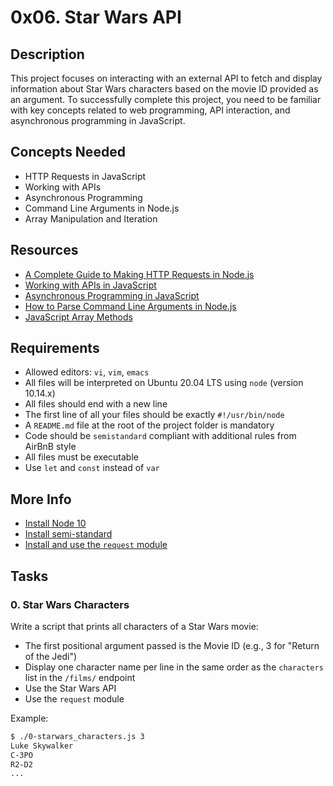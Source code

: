 # 0x06. Star Wars API

## Description
This project focuses on interacting with an external API to fetch and display information about Star Wars characters based on the movie ID provided as an argument. To successfully complete this project, you need to be familiar with key concepts related to web programming, API interaction, and asynchronous programming in JavaScript.

## Concepts Needed
- HTTP Requests in JavaScript
- Working with APIs
- Asynchronous Programming
- Command Line Arguments in Node.js
- Array Manipulation and Iteration

## Resources
- [A Complete Guide to Making HTTP Requests in Node.js](link_here)
- [Working with APIs in JavaScript](link_here)
- [Asynchronous Programming in JavaScript](link_here)
- [How to Parse Command Line Arguments in Node.js](link_here)
- [JavaScript Array Methods](link_here)

## Requirements
- Allowed editors: `vi`, `vim`, `emacs`
- All files will be interpreted on Ubuntu 20.04 LTS using `node` (version 10.14.x)
- All files should end with a new line
- The first line of all your files should be exactly `#!/usr/bin/node`
- A `README.md` file at the root of the project folder is mandatory
- Code should be `semistandard` compliant with additional rules from AirBnB style
- All files must be executable
- Use `let` and `const` instead of `var`

## More Info
- [Install Node 10](installation_instructions_here)
- [Install semi-standard](installation_instructions_here)
- [Install and use the `request` module](installation_instructions_here)

## Tasks
### 0. Star Wars Characters
Write a script that prints all characters of a Star Wars movie:
- The first positional argument passed is the Movie ID (e.g., 3 for "Return of the Jedi")
- Display one character name per line in the same order as the `characters` list in the `/films/` endpoint
- Use the Star Wars API
- Use the `request` module

Example:
```bash
$ ./0-starwars_characters.js 3
Luke Skywalker
C-3PO
R2-D2
...
